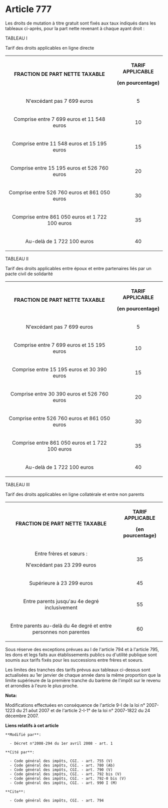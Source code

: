 # Article 777

Les droits de mutation à titre gratuit sont fixés aux taux indiqués dans les tableaux ci-après, pour la part nette revenant à
chaque ayant droit : 

TABLEAU I 

Tarif des droits applicables en ligne directe 

<table>
  <tbody>
    <tr>
      <th>

FRACTION DE PART NETTE TAXABLE 

</th>
      <th>

TARIF APPLICABLE 

(en pourcentage) 

</th>
    </tr>
    <tr>
      <td align="center">

N'excédant pas 7 699 euros 

</td>
      <td align="center">

5 

</td>
    </tr>
    <tr>
      <td align="center">

Comprise entre 7 699 euros et 11 548 euros 

</td>
      <td align="center">

10 

</td>
    </tr>
    <tr>
      <td align="center">

Comprise entre 11 548 euros et 15 195 euros 

</td>
      <td align="center">

15 

</td>
    </tr>
    <tr>
      <td align="center">

Comprise entre 15 195 euros et 526 760 euros 

</td>
      <td align="center">

20 

</td>
    </tr>
    <tr>
      <td align="center">

Comprise entre 526 760 euros et 861 050 euros 

</td>
      <td align="center">

30 

</td>
    </tr>
    <tr>
      <td align="center">

Comprise entre 861 050 euros et 1 722 100 euros 

</td>
      <td align="center">

35 

</td>
    </tr>
    <tr>
      <td align="center">

Au-delà de 1 722 100 euros 

</td>
      <td align="center">

40 

</td>
    </tr>
  </tbody>
</table>

TABLEAU II 

Tarif des droits applicables entre époux et entre partenaires liés par un pacte civil de solidarité 

<table>
  <tbody>
    <tr>
      <th>

FRACTION DE PART NETTE TAXABLE 

</th>
      <th>

TARIF APPLICABLE 

(en pourcentage) 

</th>
    </tr>
    <tr>
      <td align="center">

N'excédant pas 7 699 euros 

</td>
      <td align="center">

5 

</td>
    </tr>
    <tr>
      <td align="center">

Comprise entre 7 699 euros et 15 195 euros 

</td>
      <td align="center">

10 

</td>
    </tr>
    <tr>
      <td align="center">

Comprise entre 15 195 euros et 30 390 euros 

</td>
      <td align="center">

15 

</td>
    </tr>
    <tr>
      <td align="center">

Comprise entre 30 390 euros et 526 760 euros 

</td>
      <td align="center">

20 

</td>
    </tr>
    <tr>
      <td align="center">

Comprise entre 526 760 euros et 861 050 euros 

</td>
      <td align="center">

30 

</td>
    </tr>
    <tr>
      <td align="center">

Comprise entre 861 050 euros et 1 722 100 euros 

</td>
      <td align="center">

35 

</td>
    </tr>
    <tr>
      <td align="center">

Au-delà de 1 722 100 euros 

</td>
      <td align="center">

40 

</td>
    </tr>
  </tbody>
</table>

TABLEAU III 

Tarif des droits applicables en ligne collatérale et entre non parents 

<table>
  <tbody>
    <tr>
      <th>

FRACTION DE PART NETTE TAXABLE 

</th>
      <th>

TARIF APPLICABLE 

(en pourcentage) 

</th>
    </tr>
    <tr>
      <td align="center">

Entre frères et sœurs : 

N'excédant pas 23 299 euros 

</td>
      <td align="center">

35 

</td>
    </tr>
    <tr>
      <td align="center">

Supérieure à 23 299 euros 

</td>
      <td align="center">

45 

</td>
    </tr>
    <tr>
      <td align="center">

Entre parents jusqu'au 4e degré inclusivement 

</td>
      <td align="center">

55 

</td>
    </tr>
    <tr>
      <td align="center">

Entre parents au-delà du 4e degré et entre personnes non parentes 

</td>
      <td align="center">

60 

</td>
    </tr>
  </tbody>
</table>

Sous réserve des exceptions prévues au I de l'article 794 et à l'article 795, les dons et legs faits aux établissements
publics ou d'utilité publique sont soumis aux tarifs fixés pour les successions entre frères et soeurs. 

Les limites des tranches des tarifs prévus aux tableaux ci-dessus sont actualisées au 1er janvier de chaque année dans la
même proportion que la limite supérieure de la première tranche du barème de l'impôt sur le revenu et arrondies à l'euro le
plus proche.

**Nota:**

Modifications effectuées en conséquence de l'article 9-I de la loi n° 2007-1223 du 21 aôut 2007 et de l'article 2-I-1° de la
loi n° 2007-1822 du 24 décembre 2007.

**Liens relatifs à cet article**

	**Modifié par**:

	  - Décret n°2008-294 du 1er avril 2008 - art. 1

	**Cité par**:

	  - Code général des impôts, CGI. - art. 755 (V)
	  - Code général des impôts, CGI. - art. 780 (Ab)
	  - Code général des impôts, CGI. - art. 790 (V)
	  - Code général des impôts, CGI. - art. 792 bis (V)
	  - Code général des impôts, CGI. - art. 792-0 bis (V)
	  - Code général des impôts, CGI. - art. 990 I (M)

	**Cite**:

	  - Code général des impôts, CGI. - art. 794
